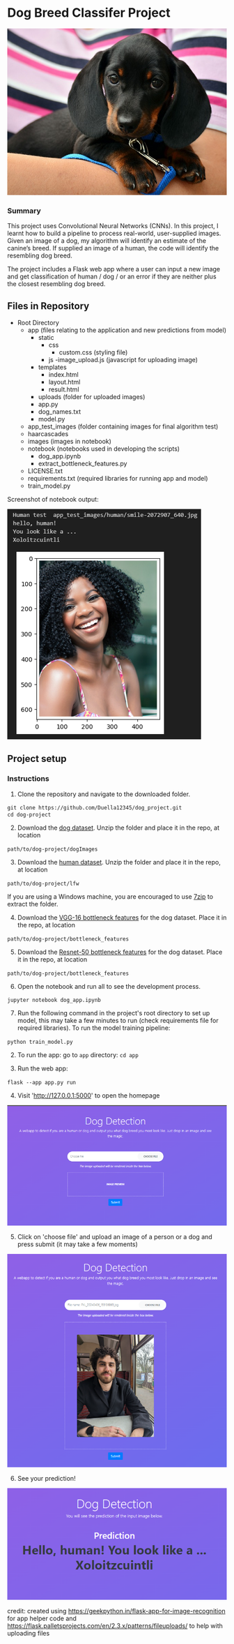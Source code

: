
# Dog Breed Classifer Project

![alt text](app_test_images/dog/dachshund-1519374_640.jpg)

### Summary
This project uses Convolutional Neural Networks (CNNs). In this project, I learnt how to build a pipeline to process real-world, user-supplied images. Given an image of a dog, my algorithm will identify an estimate of the canine’s breed. If supplied an image of a human, the code will identify the resembling dog breed.

The project includes a Flask web app where a user can input a new image and get classification of human / dog / or an error if they are neither plus the closest resembling dog breed. 

## Files in Repository
 - Root Directory
    - app (files relating to the application and new predictions from model)
		- static
			- css
				- custom.css (styling file)
			- js
				-image_upload.js (javascript for uploading image)
        - templates
            - index.html
            - layout.html
			- result.html
		- uploads (folder for uploaded images)
        - app.py
		- dog_names.txt
		- model.py
    - app_test_images (folder containing images for final algorithm test)
	- haarcascades
	- images (images in notebook)
    - notebook (notebooks used in developing the scripts)
        - dog_app.ipynb
        - extract_bottleneck_features.py
    - LICENSE.txt
	- requirements.txt (required libraries for running app and model)
	- train_model.py

Screenshot of notebook output:

![alt text](images/Screenshot_app.png)



## Project setup

### Instructions

1. Clone the repository and navigate to the downloaded folder.
```	
git clone https://github.com/Duella12345/dog_project.git
cd dog-project
```

2. Download the [dog dataset](https://s3-us-west-1.amazonaws.com/udacity-aind/dog-project/dogImages.zip).  Unzip the folder and place it in the repo, at location 

`path/to/dog-project/dogImages`

3. Download the [human dataset](https://s3-us-west-1.amazonaws.com/udacity-aind/dog-project/lfw.zip).  Unzip the folder and place it in the repo, at location 

`path/to/dog-project/lfw`

If you are using a Windows machine, you are encouraged to use [7zip](http://www.7-zip.org/) to extract the folder. 

4. Download the [VGG-16 bottleneck features](https://s3-us-west-1.amazonaws.com/udacity-aind/dog-project/DogVGG16Data.npz) for the dog dataset.  Place it in the repo, at location 

`path/to/dog-project/bottleneck_features`

5. Download the [Resnet-50 bottleneck features](https://s3-us-west-1.amazonaws.com/udacity-aind/dog-project/DogResnet50Data.npz) for the dog dataset.  Place it in the repo, at location 

`path/to/dog-project/bottleneck_features`

6. Open the notebook and run all to see the development process.
```
jupyter notebook dog_app.ipynb
```

7. Run the following command in the project's root directory to set up model, this may take a few minutes to run (check requirements file for required libraries). To run the model training pipeline:
        
`python train_model.py`

2. To run the app: go to `app` directory: `cd app`

3. Run the web app: 

`flask --app app.py run`

4. Visit 'http://127.0.0.1:5000' to open the homepage

![alt text](images/Screenshot_homepage.png)

5. Click on 'choose file' and upload an image of a person or a dog and press submit (it may take a few moments)

![alt text](images/Screenshot_upload.png)

6. See your prediction!

![alt text](images/Screenshot_prediction.png)

credit: created using https://geekpython.in/flask-app-for-image-recognition for app helper code and https://flask.palletsprojects.com/en/2.3.x/patterns/fileuploads/ to help with uploading files